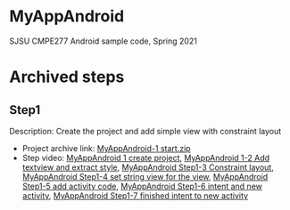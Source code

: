 # MyAppAndroid
SJSU CMPE277 Android sample code, Spring 2021

# Archived steps
## Step1
Description: Create the project and add simple view with constraint layout
* Project archive link: [MyAppAndroid-1 start.zip](https://drive.google.com/file/d/1g-ZVHI3IRkv8QAhXCx5pOBuj1I27VOqL/view?usp=sharing)
* Step video: [MyAppAndroid 1 create project](https://youtu.be/oVBxk24VC24), [MyAppAndroid 1-2 Add textview and extract style](https://youtu.be/XxXy8UlRNBI), [MyAppAndroid Step1-3 Constraint layout](https://youtu.be/qx-V9ajBRC8), [MyAppAndroid Step1-4 set string view for the view](https://youtu.be/-lWuNHZwfJA), [MyAppAndroid Step1-5 add activity code](https://youtu.be/hpv2aAPWv7I), [MyAppAndroid Step1-6 intent and new activity](https://youtu.be/nXUBh4VqgVA), [MyAppAndroid Step1-7 finished intent to new activity](https://youtu.be/0jFW0KOW4RE)
